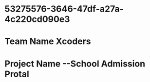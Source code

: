 # 53275576-3646-47df-a27a-4c220cd090e3

# Team Name Xcoders

# Project Name --School Admission Protal